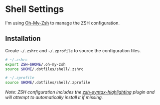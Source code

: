 # Shell Settings
I'm using [Oh-My-Zsh] to manage the ZSH configuration.

## Installation
Create `~/.zshrc` and `~/.zprofile` to source the configuration files.

```sh
# ~/.zshrc
export ZSH=$HOME/.oh-my-zsh
source $HOME/.dotfiles/shell/.zshrc
```

```sh
# ~/.zprofile
source $HOME/.dotfiles/shell/.zprofile
```

_Note: ZSH configuration includes the [zsh-syntax-highlighting] plugin and will attempt to automatically install it if missing._

[Oh-My-Zsh]:http://ohmyz.sh/
[zsh-syntax-highlighting]:https://github.com/zsh-users/zsh-syntax-highlighting
